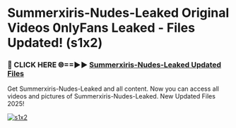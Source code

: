 # Summerxiris-Nudes-Leaked Original Videos 0nlyFans Leaked - Files Updated! (s1x2)

<h3>🔴 CLICK HERE 🌐==►► <a href="https://tinyurl.com/4mcuefdz" rel="nofollow">Summerxiris-Nudes-Leaked Updated Files</a></h3>

Get Summerxiris-Nudes-Leaked and all content. Now you can access all videos and pictures of Summerxiris-Nudes-Leaked. New Updated Files 2025!

[![s1x2](https://i.imgur.com/StAQSOY.gif)](https://tinyurl.com/4mcuefdz)
